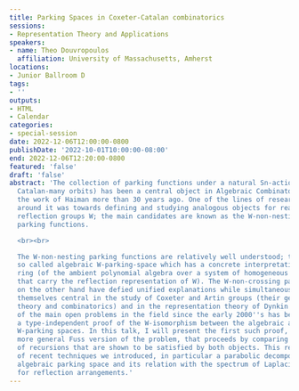 ```yaml
---
title: Parking Spaces in Coxeter-Catalan combinatorics
sessions:
- Representation Theory and Applications
speakers:
- name: Theo Douvropoulos
  affiliation: University of Massachusetts, Amherst
locations:
- Junior Ballroom D
tags:
- ''
outputs:
- HTML
- Calendar
categories:
- special-session
date: 2022-12-06T12:00:00-0800
publishDate: '2022-10-01T10:00:00-08:00'
end: 2022-12-06T12:20:00-0800
featured: 'false'
draft: 'false'
abstract: 'The collection of parking functions under a natural Sn-action (which has
  Catalan-many orbits) has been a central object in Algebraic Combinatorics since
  the work of Haiman more than 30 years ago. One of the lines of research spawned
  around it was towards defining and studying analogous objects for real and complex
  reflection groups W; the main candidates are known as the W-non-nesting and W-non-crossing
  parking functions.

  <br><br>

  The W-non-nesting parking functions are relatively well understood; they form the
  so called algebraic W-parking-space which has a concrete interpretation as a quotient
  ring (of the ambient polynomial algebra over a system of homogeneous parameters
  that carry the reflection representation of W). The W-non-crossing parking functions
  on the other hand have defied unified explanations while simultaneously proving
  themselves central in the study of Coxeter and Artin groups (their geometric group
  theory and combinatorics) and in the representation theory of Dynkin quivers. One
  of the main open problems in the field since the early 2000''s has been to give
  a type-independent proof of the W-isomorphism between the algebraic and the non-crossing
  W-parking spaces. In this talk, I will present the first such proof, solving the
  more general Fuss version of the problem, that proceeds by comparing a collection
  of recursions that are shown to be satisfied by both objects. This relies on a variety
  of recent techniques we introduced, in particular a parabolic decomposition of the
  algebraic parking space and its relation with the spectrum of Laplacian matrices
  for reflection arrangements.'
---
```

